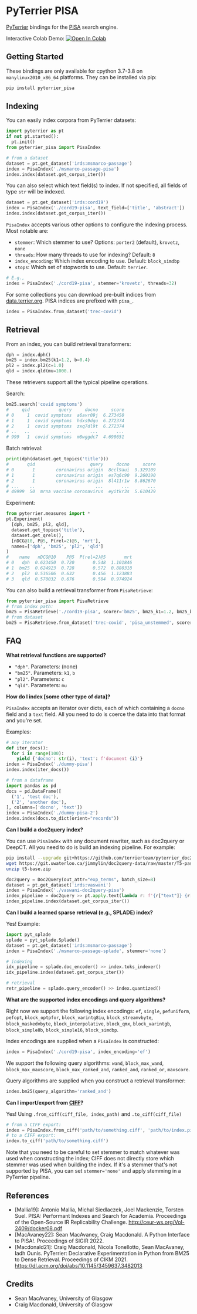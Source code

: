 # PyTerrier PISA

[PyTerrier](https://github.com/terrier-org/pyterrier) bindings for the [PISA](https://github.com/pisa-engine/pisa) search engine.

Interactive Colab Demo: [![Open In Colab](https://colab.research.google.com/assets/colab-badge.svg)](https://colab.research.google.com/github/terrierteam/pyterrier_pisa/blob/master/examples/pyterrier_pisa_antique.ipynb)

## Getting Started

These bindings are only available for cpython 3.7-3.8 on `manylinux2010_x86_64` platforms. They can be installed via pip:

```bash
pip install pyterrier_pisa
```

## Indexing

You can easily index corpora from PyTerrier datasets:

```python
import pyterrier as pt
if not pt.started():
  pt.init()
from pyterrier_pisa import PisaIndex

# from a dataset
dataset = pt.get_dataset('irds:msmarco-passage')
index = PisaIndex('./msmarco-passage-pisa')
index.index(dataset.get_corpus_iter())
```

You can also select which text field(s) to index. If not specified, all fields of type `str` will be indexed.

```python
dataset = pt.get_dataset('irds:cord19')
index = PisaIndex('./cord19-pisa', text_field=['title', 'abstract'])
index.index(dataset.get_corpus_iter())
```

`PisaIndex` accepts various other options to configure the indexing process. Most notable are:
 - `stemmer`: Which stemmer to use? Options: `porter2` (default), `krovetz`, `none`
 - `threads`: How many threads to use for indexing? Default: `8`
 - `index_encoding`: Which index encoding to use. Default: `block_simdbp`
 - `stops`: Which set of stopwords to use. Default: `terrier`.


```python
# E.g.,
index = PisaIndex('./cord19-pisa', stemmer='krovetz', threads=32)
```

For some collections you can download pre-built indices from [data.terrier.org](http://data.terrier.org/). PISA indices are prefixed with `pisa_`.

```python
index = PisaIndex.from_dataset('trec-covid')
```

## Retrieval

From an index, you can build retrieval transformers:

```python
dph = index.dph()
bm25 = index.bm25(k1=1.2, b=0.4)
pl2 = index.pl2(c=1.0)
qld = index.qld(mu=1000.)
```

These retrievers support all the typical pipeline operations.

Search:

```python
bm25.search('covid symptoms')
#     qid           query     docno     score
# 0     1  covid symptoms  a6avr09j  6.273450
# 1     1  covid symptoms  hdxs9dgu  6.272374
# 2     1  covid symptoms  zxq7dl9t  6.272374
# ..   ..             ...       ...       ...
# 999   1  covid symptoms  m8wggdc7  4.690651
```

Batch retrieval:

```python
print(dph(dataset.get_topics('title')))
#       qid                     query     docno     score
# 0       1        coronavirus origin  8ccl9aui  9.329109
# 1       1        coronavirus origin  es7q6c90  9.260190
# 2       1        coronavirus origin  8l411r1w  8.862670
# ...    ..                       ...       ...       ...
# 49999  50  mrna vaccine coronavirus  eyitkr3s  5.610429
```

Experiment:

```python
from pyterrier.measures import *
pt.Experiment(
  [dph, bm25, pl2, qld],
  dataset.get_topics('title'),
  dataset.get_qrels(),
  [nDCG@10, P@5, P(rel=2)@5, 'mrt'],
  names=['dph', 'bm25', 'pl2', 'qld']
)
#    name   nDCG@10    P@5  P(rel=2)@5       mrt
# 0   dph  0.623450  0.720       0.548  1.101846
# 1  bm25  0.624923  0.728       0.572  0.880318
# 2   pl2  0.536506  0.632       0.456  1.123883
# 3   qld  0.570032  0.676       0.504  0.974924
```

You can also build a retrieval transformer from `PisaRetrieve`:

```python
from pyterrier_pisa import PisaRetrieve
# from index path:
bm25 = PisaRetrieve('./cord19-pisa', scorer='bm25', bm25_k1=1.2, bm25_b=0.4)
# from dataset
bm25 = PisaRetrieve.from_dataset('trec-covid', 'pisa_unstemmed', scorer='bm25', bm25_k1=1.2, bm25_b=0.4)
```

## FAQ

**What retrieval functions are supported?**

 - `"dph"`. Parameters: (none)
 - `"bm25"`. Parameters: `k1`, `b`
 - `"pl2"`. Parameters: `c`
 - `"qld"`. Parameters: `mu`

**How do I index [some other type of data]?**

`PisaIndex` accepts an iterator over dicts, each of which containing a `docno` field and a `text` field. All you need to do is coerce the data into that
format and you're set.

Examples:

```python
# any iterator
def iter_docs():
  for i in range(100):
    yield {'docno': str(i), 'text': f'document {i}'}
index = PisaIndex('./dummy-pisa')
index.index(iter_docs())

# from a dataframe
import pandas as pd
docs = pd.DataFrame([
  ('1', 'test doc'),
  ('2', 'another doc'),
], columns=['docno', 'text'])
index = PisaIndex('./dummy-pisa-2')
index.index(docs.to_dict(orient="records"))
```

**Can I build a doc2query index?**

You can use `PisaIndex` with any document rewriter, such as doc2query or DeepCT.
All you need to do is build an indexing pipeline. For example:

```bash
pip install --upgrade git+https://github.com/terrierteam/pyterrier_doc2query.git
wget https://git.uwaterloo.ca/jimmylin/doc2query-data/raw/master/T5-passage/t5-base.zip
unzip t5-base.zip
```

```python
doc2query = Doc2Query(out_attr="exp_terms", batch_size=8)
dataset = pt.get_dataset('irds:vaswani')
index = PisaIndex('./vaswani-doc2query-pisa')
index_pipeline = doc2query >> pt.apply.text(lambda r: f'{r["text"]} {r["exp_terms"]}') >> index
index_pipeline.index(dataset.get_corpus_iter())
```

**Can I build a learned sparse retrieval (e.g., SPLADE) index?**

Yes! Example:

```python
import pyt_splade
splade = pyt_splade.Splade()
dataset = pt.get_dataset('irds:msmarco-passage')
index = PisaIndex('./msmarco-passage-splade', stemmer='none')

# indexing
idx_pipeline = splade.doc_encoder() >> index.toks_indexer()
idx_pipeline.index(dataset.get_corpus_iter())

# retrieval
retr_pipeline = splade.query_encoder() >> index.quantized()
```

**What are the supported index encodings and query algorithms?**

Right now we support the following index encodings: `ef`, `single`, `pefuniform`, `pefopt`, `block_optpfor`, `block_varintg8iu`, `block_streamvbyte`, `block_maskedvbyte`, `block_interpolative`, `block_qmx`, `block_varintgb`, `block_simple8b`, `block_simple16`, `block_simdbp`.

Index encodings are supplied when a `PisaIndex` is constructed:

```python
index = PisaIndex('./cord19-pisa', index_encoding='ef')
```

We support the following query algorithms: `wand`, `block_max_wand`, `block_max_maxscore`, `block_max_ranked_and`, `ranked_and`, `ranked_or`, `maxscore`.

Query algorithms are supplied when you construct a retrieval transformer:

```python
index.bm25(query_algorithm='ranked_and')
```

**Can I import/export from [CIFF](https://github.com/osirrc/ciff)?**

Yes! Using `.from_ciff(ciff_file, index_path)` and `.to_ciff(ciff_file)`

```python
# from a CIFF export:
index = PisaIndex.from_ciff('path/to/something.ciff', 'path/to/index.pisa', stemmer='krovetz') # stemmer is optional
# to a CIFF export:
index.to_ciff('path/to/something.ciff')
```

Note that you need to be careful to set stemmer to match whatever was used when constructing the index; CIFF does not directly store which stemmer
was used when building the index. If it's a stemmer that's not supported by PISA, you can set `stemmer='none'` and apply stemming in a PyTerrier pipeline.

## References

 - [Mallia19]: Antonio Mallia, Michal Siedlaczek, Joel Mackenzie, Torsten Suel. PISA: Performant Indexes and Search for Academia. Proceedings of the Open-Source IR Replicability Challenge. http://ceur-ws.org/Vol-2409/docker08.pdf
 - [MacAvaney22]: Sean MacAvaney, Craig Macdonald. A Python Interface to PISA!. Proceedings of SIGIR 2022.
 - [Macdonald21]: Craig Macdonald, Nicola Tonellotto, Sean MacAvaney, Iadh Ounis. PyTerrier: Declarative Experimentation in Python from BM25 to Dense Retrieval. Proceedings of CIKM 2021. https://dl.acm.org/doi/abs/10.1145/3459637.3482013

## Credits

 - Sean MacAvaney, University of Glasgow
 - Craig Macdonald, University of Glasgow
